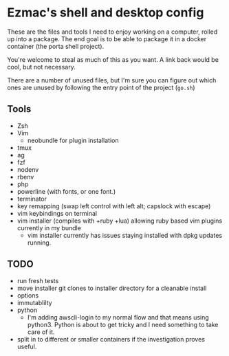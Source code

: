 # Ezmac's shell and desktop config

These are the files and tools I need to enjoy working on a computer, rolled up into a package.  The end goal is to be able to package it in a docker container (the porta shell project).

You're welcome to steal as much of this as you want.  A link back would be cool, but not necessary.

There are a number of unused files, but I'm sure you can figure out which ones are unused by following the entry point of the project (`go.sh`)

## Tools
 - Zsh
 - Vim
   - neobundle for plugin installation
 - tmux
 - ag
 - fzf
 - nodenv
 - rbenv
 - php
 - powerline (with fonts, or one font.)
 - terminator
 - key remapping (swap left control with left alt; capslock with escape)
 - vim keybindings on terminal
 - vim installer (compiles with +ruby +lua) allowing ruby based vim plugins currently in my bundle
   - vim installer currently has issues staying installed with dpkg updates running. 

## TODO
 - run fresh tests
 - move installer git clones to installer directory for a cleanable install
 - options
 - immutablilty
 - python
   - I'm adding awscli-login to my normal flow and that means using python3.  Python is about to get tricky and I need something to take care of it.
 - split in to different or smaller containers if the investigation proves useful.
